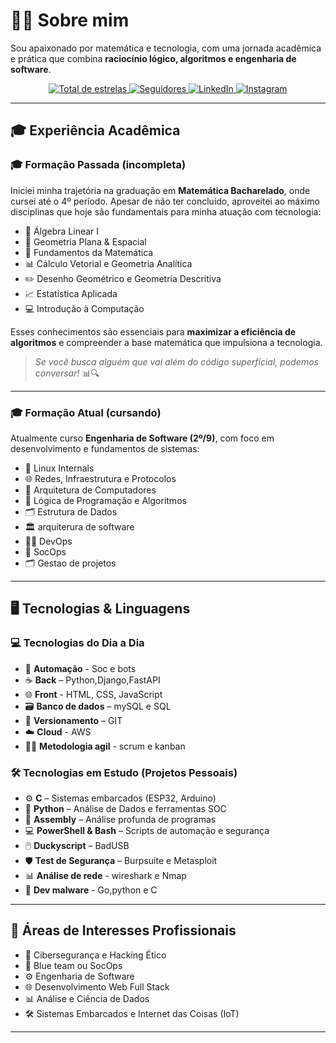 # 👨‍💻 Sobre mim

Sou apaixonado por matemática e tecnologia, com uma jornada acadêmica e prática que combina **raciocínio lógico, algoritmos e engenharia de software**.


<p align="center">
  <a href="https://github.com/21v1u5">
    <img 
      alt="Total de estrelas" 
      title="Total de estrelas GitHub" 
      src="https://custom-icon-badges.demolab.com/github/stars/21v1u5?color=55960c&style=for-the-badge&labelColor=488207&logo=star&label=estrelas"
    />
  </a>
  <a href="https://github.com/21v1u5?tab=followers">
    <img 
      alt="Seguidores" 
      title="Me siga no GitHub" 
      src="https://custom-icon-badges.demolab.com/github/followers/21v1u5?color=236ad3&labelColor=1155ba&style=for-the-badge&logo=github&label=Seguidores&logoColor=white"
    />
  </a>
  <a href="https://www.linkedin.com/in/l%C3%ADvius-penha-650a7b2a8/">
    <img 
      alt="LinkedIn" 
      title="Me siga no LinkedIn" 
      src="https://img.shields.io/badge/LinkedIn-0077B5?style=for-the-badge&logo=linkedin&logoColor=white"
    />
  </a>
  <a href="https://www.instagram.com/01001100.exe/">
    <img 
      alt="Instagram"
      title="Me siga no Instagram" 
      src="https://img.shields.io/badge/Instagram-E4405F?style=for-the-badge&logo=instagram&logoColor=white"
    />
  </a>
</p>

---

## 🎓 Experiência Acadêmica

### 🎓 Formação Passada (incompleta)

Iniciei minha trajetória na graduação em **Matemática Bacharelado**, onde cursei até o 4º período. Apesar de não ter concluído, aproveitei ao máximo disciplinas que hoje são fundamentais para minha atuação com tecnologia:

- 📐 Álgebra Linear I  
- 🧭 Geometria Plana & Espacial  
- 🧮 Fundamentos da Matemática  
- 📊 Cálculo Vetorial e Geometria Analítica  
- ✏️ Desenho Geométrico e Geometria Descritiva  
- 📈 Estatística Aplicada  
- 💻 Introdução à Computação  

Esses conhecimentos são essenciais para **maximizar a eficiência de algoritmos** e compreender a base matemática que impulsiona a tecnologia.  
> *Se você busca alguém que vai além do código superficial, podemos conversar!* 📊🔍

---

### 🎓 Formação Atual (cursando)

Atualmente curso **Engenharia de Software (2º/9)**, com foco em desenvolvimento e fundamentos de sistemas:

- 🐧 Linux Internals  
- 🌐 Redes, Infraestrutura e Protocolos
- 🧠 Arquitetura de Computadores  
- 🔢 Lógica de Programação e Algoritmos  
- 🗂️ Estrutura de Dados  
- 🏛️ arquiterura de software 
- 👨‍💻 DevOps
- 🏰 SocOps
- 🗂️ Gestao de projetos 

---

## 🖥️ Tecnologias & Linguagens

### 💻 Tecnologias do Dia a Dia

- 🤖 **Automação** - Soc e bots 
- ☕ **Back** – Python,Django,FastAPI  
- 🌐 **Front** - HTML, CSS, JavaScript
- 🗃️ **Banco de dados** – mySQL e SQL
- 🔧 **Versionamento** – GIT
- ☁️ **Cloud** - AWS
- 👨‍🏫 **Metodologia agil** - scrum e kanban

### 🛠️ Tecnologias em Estudo (Projetos Pessoais)

- ⚙️ **C** – Sistemas embarcados (ESP32, Arduino)  
- 🐍 **Python** – Análise de Dados e ferramentas SOC
- 🧬 **Assembly** – Análise profunda de programas  
- 💻 **PowerShell & Bash** – Scripts de automação e segurança  
- 🖱️ **Duckyscript** – BadUSB  
- 🛡️ **Test de Segurança** – Burpsuite e Metasploit
- 📊 **Análise de rede** - wireshark e Nmap
- 👾 **Dev malware** - Go,python e C

---


## 🎯 Áreas de Interesses Profissionais

- 🔐 Cibersegurança e Hacking Ético  
- 🚨 Blue team ou SocOps
- ⚙️ Engenharia de Software 
- 🌐 Desenvolvimento Web Full Stack  
- 📊 Análise e Ciência de Dados  
- 🛠️ Sistemas Embarcados e Internet das Coisas (IoT)  

---

